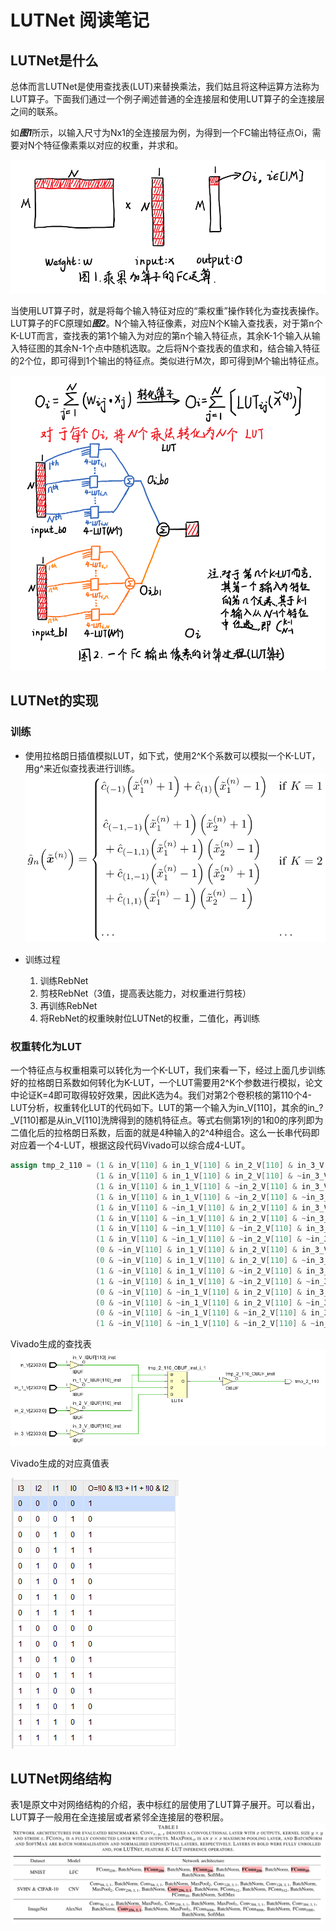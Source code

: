 # LUTNet 阅读笔记

## LUTNet是什么
总体而言LUTNet是使用查找表(LUT)来替换乘法，我们姑且将这种运算方法称为LUT算子。下面我们通过一个例子阐述普通的全连接层和使用LUT算子的全连接层之间的联系。

如***图1***所示，以输入尺寸为Nx1的全连接层为例，为得到一个FC输出特征点Oi，需要对N个特征像素乘以对应的权重，并求和。

![](./images/mul_fc.png)

当使用LUT算子时，就是将每个输入特征对应的“乘权重”操作转化为查找表操作。LUT算子的FC原理如***图2***。N个输入特征像素，对应N个K输入查找表，对于第n个K-LUT而言，查找表的第1个输入为对应的第n个输入特征点，其余K-1个输入从输入特征图的其余N-1个点中随机选取。之后将N个查找表的值求和，结合输入特征的2个位，即可得到1个输出的特征点。类似进行M次，即可得到M个输出特征点。

![](./images/lut_fc.png)

## LUTNet的实现

### 训练

- 使用拉格朗日插值模拟LUT，如下式，使用2^K个系数可以模拟一个K-LUT，用g^来近似查找表进行训练。
![](./images/interpolating.png)

- 训练过程
    1. 训练RebNet
    2. 剪枝RebNet（3值，提高表达能力，对权重进行剪枝）
    3. 再训练RebNet
    4. 将RebNet的权重映射位LUTNet的权重，二值化，再训练

### 权重转化为LUT

一个特征点与权重相乘可以转化为一个K-LUT，我们来看一下，经过上面几步训练好的拉格朗日系数如何转化为K-LUT，一个LUT需要用2^K个参数进行模拟，论文中论证K=4即可取得较好效果，因此K选为4。我们对第2个卷积核的第110个4-LUT分析，权重转化LUT的代码如下。LUT的第一个输入为in_V[110]，其余的in_?_V[110]都是从in_V[110]洗牌得到的随机特征点。等式右侧第1列的1和0的序列即为二值化后的拉格朗日系数，后面的就是4种输入的2^4种组合。这么一长串代码即对应着一个4-LUT，根据这段代码Vivado可以综合成4-LUT。

```verilog
assign tmp_2_110 = (1 & in_V[110] & in_1_V[110] & in_2_V[110] & in_3_V[110]) | 
                   (1 & in_V[110] & in_1_V[110] & in_2_V[110] & ~in_3_V[110]) | 
                   (1 & in_V[110] & in_1_V[110] & ~in_2_V[110] & in_3_V[110]) | 
                   (1 & in_V[110] & in_1_V[110] & ~in_2_V[110] & ~in_3_V[110]) | 
                   (1 & in_V[110] & ~in_1_V[110] & in_2_V[110] & in_3_V[110]) | 
                   (1 & in_V[110] & ~in_1_V[110] & in_2_V[110] & ~in_3_V[110]) | 
                   (1 & in_V[110] & ~in_1_V[110] & ~in_2_V[110] & in_3_V[110]) | 
                   (1 & in_V[110] & ~in_1_V[110] & ~in_2_V[110] & ~in_3_V[110]) | 
                   (0 & ~in_V[110] & in_1_V[110] & in_2_V[110] & in_3_V[110]) | 
                   (0 & ~in_V[110] & in_1_V[110] & in_2_V[110] & ~in_3_V[110]) | 
                   (1 & ~in_V[110] & in_1_V[110] & ~in_2_V[110] & in_3_V[110]) | 
                   (1 & ~in_V[110] & in_1_V[110] & ~in_2_V[110] & ~in_3_V[110]) | 
                   (0 & ~in_V[110] & ~in_1_V[110] & in_2_V[110] & in_3_V[110]) | 
                   (0 & ~in_V[110] & ~in_1_V[110] & in_2_V[110] & ~in_3_V[110]) | 
                   (0 & ~in_V[110] & ~in_1_V[110] & ~in_2_V[110] & in_3_V[110]) | 
                   (1 & ~in_V[110] & ~in_1_V[110] & ~in_2_V[110] & ~in_3_V[110]);
```

Vivado生成的查找表
![](./images/a_lut.png)

Vivado生成的对应真值表

![](./images/truth_table.png)

## LUTNet网络结构

表1是原文中对网络结构的介绍，表中标红的层使用了LUT算子展开。可以看出，LUT算子一般用在全连接层或者紧邻全连接层的卷积层。
![](./images/net_arch.png)
